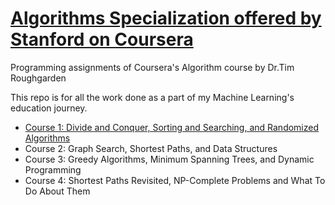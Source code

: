 # [Algorithms Specialization offered by Stanford on Coursera](https://www.coursera.org/specializations/algorithms#courses)

Programming assignments of Coursera's Algorithm course by Dr.Tim Roughgarden

This repo is for all the work done as a part of my Machine Learning's education journey.

- [Course 1: Divide and Conquer, Sorting and Searching, and Randomized Algorithms](https://github.com/saigontrade88/Algorithm_Coursera_Stanford/tree/Weighted_QU_path_compression/Course1)
- Course 2: Graph Search, Shortest Paths, and Data Structures
- Course 3: Greedy Algorithms, Minimum Spanning Trees, and Dynamic Programming
- Course 4: Shortest Paths Revisited, NP-Complete Problems and What To Do About Them
